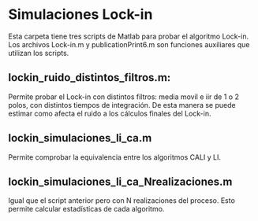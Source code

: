 # Simulaciones Lock-in
Esta carpeta tiene tres scripts de Matlab para probar el algoritmo Lock-in.
Los archivos Lock-in.m y publicationPrint6.m son funciones auxiliares que utilizan los scripts.

## lockin_ruido_distintos_filtros.m: 
Permite probar el Lock-in con distintos filtros: media movil e iir de 1 o 2 polos, con distintos tiempos de integración.
De esta manera se puede estimar como afecta el ruido a los cálculos finales del Lock-in.

## lockin_simulaciones_li_ca.m
Permite comprobar la equivalencia entre los algoritmos CALI y LI.

## lockin_simulaciones_li_ca_Nrealizaciones.m
Igual que el script anterior pero con N realizaciones del proceso. Esto permite calcular estadísticas de cada algoritmo.

